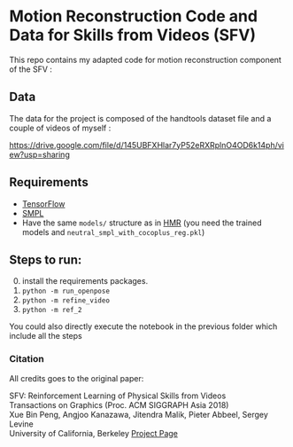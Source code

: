 # Motion Reconstruction Code and Data for Skills from Videos (SFV)

This repo contains my adapted code for motion reconstruction component of the SFV :

## Data

The data for the project is composed of the handtools dataset file and a couple of videos of myself :

https://drive.google.com/file/d/145UBFXHlar7yP52eRXRplnO4OD6k14ph/view?usp=sharing

## Requirements
- [TensorFlow](https://www.tensorflow.org/) 
- [SMPL](http://smpl.is.tue.mpg.de/)
- Have the same `models/` structure as in [HMR](https://github.com/akanazawa/hmr/) (you need the trained models and `neutral_smpl_with_cocoplus_reg.pkl`)

## Steps to run:
0. install the requirements packages.
1. `python -m run_openpose`
2. `python -m refine_video`
3. `python -m ref_2`

You could also directly execute the notebook in the previous folder which include all the steps





### Citation
All credits goes to the original paper:

SFV: Reinforcement Learning of Physical Skills from Videos  
Transactions on Graphics (Proc. ACM SIGGRAPH Asia 2018)  
Xue Bin Peng, Angjoo Kanazawa, Jitendra Malik, Pieter Abbeel, Sergey Levine  
University of California, Berkeley
[Project Page](https://xbpeng.github.io/projects/SFV/index.html)
